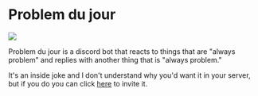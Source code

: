 # Problem du jour

![](https://f.codl.fr/1612/e5a19f81-d1b4-44ad-8030-97fcc95dfb5a.png)

Problem du jour is a discord bot that reacts to things that are "always problem"
and replies with another thing that is "always problem."

It's an inside joke and I don't understand why you'd want it in your server,
but if you do you can click [here](https://discordapp.com/oauth2/authorize?client_id=215898221610926090&scope=bot&permissions=3072)
to invite it.
